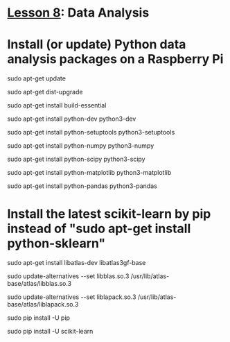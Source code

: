 # <a href="https://goo.gl/ibFiqR">Lesson 8</a>: Data Analysis

# Install (or update) Python data analysis packages on a Raspberry Pi

sudo apt-get update

sudo apt-get dist-upgrade

sudo apt-get install build-essential

sudo apt-get install python-dev python3-dev

sudo apt-get install python-setuptools python3-setuptools

sudo apt-get install python-numpy python3-numpy

sudo apt-get install python-scipy python3-scipy

sudo apt-get install python-matplotlib python3-matplotlib

sudo apt-get install python-pandas python3-pandas

# Install the latest scikit-learn by pip instead of "sudo apt-get install python-sklearn"

sudo apt-get install libatlas-dev libatlas3gf-base

sudo update-alternatives --set libblas.so.3 /usr/lib/atlas-base/atlas/libblas.so.3

sudo update-alternatives --set liblapack.so.3 /usr/lib/atlas-base/atlas/liblapack.so.3

sudo pip install -U pip

sudo pip install -U scikit-learn
